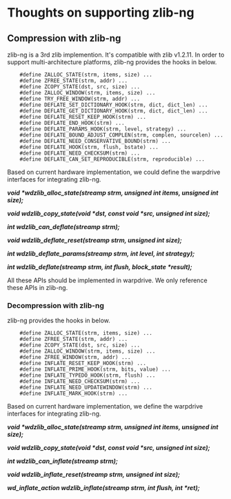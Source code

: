 
# Thoughts on supporting zlib-ng

## Compression with zlib-ng

zlib-ng is a 3rd zlib implemention. It's compatible with zlib v1.2.11. In order to support multi-architecture platforms, zlib-ng provides the hooks in below.

```
    #define ZALLOC_STATE(strm, items, size) ...
    #define ZFREE_STATE(strm, addr) ...
    #define ZCOPY_STATE(dst, src, size) ...
    #define ZALLOC_WINDOW(strm, items, size) ...
    #define TRY_FREE_WINDOW(strm, addr) ...
    #define DEFLATE_SET_DICTIONARY_HOOK(strm, dict, dict_len) ...
    #define DEFLATE_GET_DICTIONARY_HOOK(strm, dict, dict_len) ...
    #define DEFLATE_RESET_KEEP_HOOK(strm) ...
    #define DEFLATE_END_HOOK(strm) ...
    #define DEFLATE_PARAMS_HOOK(strm, level, strategy) ...
    #define DEFLATE_BOUND_ADJUST_COMPLEN(strm, complen, sourcelen) ...
    #define DEFLATE_NEED_CONSERVATIVE_BOUND(strm) ...
    #define DEFLATE_HOOK(strm, flush, bstate) ...
    #define DEFLATE_NEED_CHECKSUM(strm) ...
    #define DEFLATE_CAN_SET_REPRODUCIBLE(strm, reproducible) ...
```

Based on current hardware implementation, we could define the warpdrive interfaces for integrating zlib-ng.

***void \*wdzlib_alloc_state(streamp strm, unsigned int items, unsigned int size);***

***void wdzlib_copy_state(void \*dst, const void \*src, unsigned int size);***

***int wdzlib_can_deflate(streamp strm);***

***void wdzlib_deflate_reset(streamp strm, unsigned int size);***

***int wdzlib_deflate_params(streamp strm, int level, int strategy);***

***int wdzlib_deflate(streamp strm, int flush, block_state \*result);***

All these APIs should be implemented in warpdrive. We only reference these APIs in zlib-ng.


### Decompression with zlib-ng

zlib-ng provides the hooks in below.

```
    #define ZALLOC_STATE(strm, items, size) ...
    #define ZFREE_STATE(strm, addr) ...
    #define ZCOPY_STATE(dst, src, size) ...
    #define ZALLOC_WINDOW(strm, items, size) ...
    #define ZFREE_WINDOW(strm, addr) ...
    #define INFLATE_RESET_KEEP_HOOK(strm) ...
    #define INFLATE_PRIME_HOOK(strm, bits, value) ...
    #define INFLATE_TYPEDO_HOOK(strm, flush) ...
    #define INFLATE_NEED_CHECKSUM(strm) ...
    #define INFLATE_NEED_UPDATEWINDOW(strm) ...
    #define INFLATE_MARK_HOOK(strm) ...
```

Based on current hardware implementation, we define the warpdrive interfaces for integrating zlib-ng.

***void \*wdzlib_alloc_state(streamp strm, unsigned int items, unsigned int size);***

***void wdzlib_copy_state(void \*dst, const void \*src, unsigned int size);***

***int wdzlib_can_inflate(streamp strm);***

***void wdzlib_inflate_reset(streamp strm, unsigned int size);***

***wd_inflate_action wdzlib_inflate(streamp strm, int flush, int \*ret);***

